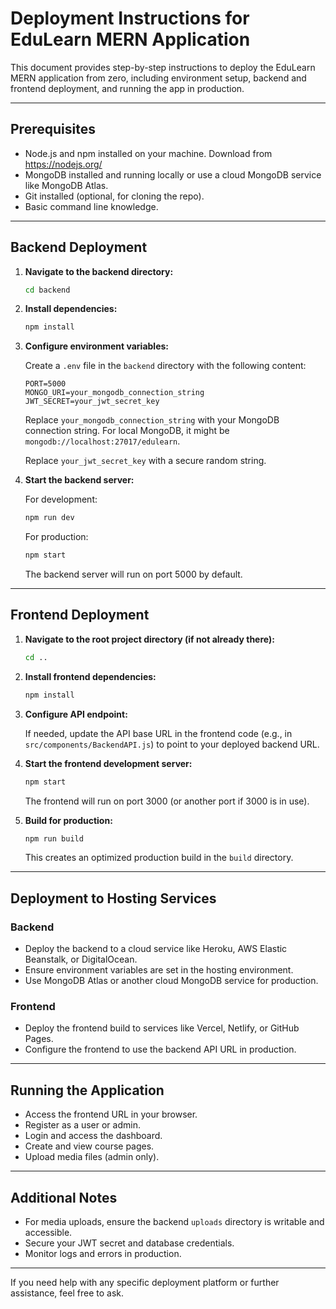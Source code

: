 # Deployment Instructions for EduLearn MERN Application

This document provides step-by-step instructions to deploy the EduLearn MERN application from zero, including environment setup, backend and frontend deployment, and running the app in production.

---

## Prerequisites

- Node.js and npm installed on your machine. Download from https://nodejs.org/
- MongoDB installed and running locally or use a cloud MongoDB service like MongoDB Atlas.
- Git installed (optional, for cloning the repo).
- Basic command line knowledge.

---

## Backend Deployment

1. **Navigate to the backend directory:**

   ```bash
   cd backend
   ```

2. **Install dependencies:**

   ```bash
   npm install
   ```

3. **Configure environment variables:**

   Create a `.env` file in the `backend` directory with the following content:

   ```
   PORT=5000
   MONGO_URI=your_mongodb_connection_string
   JWT_SECRET=your_jwt_secret_key
   ```

   Replace `your_mongodb_connection_string` with your MongoDB connection string. For local MongoDB, it might be `mongodb://localhost:27017/edulearn`.

   Replace `your_jwt_secret_key` with a secure random string.

4. **Start the backend server:**

   For development:

   ```bash
   npm run dev
   ```

   For production:

   ```bash
   npm start
   ```

   The backend server will run on port 5000 by default.

---

## Frontend Deployment

1. **Navigate to the root project directory (if not already there):**

   ```bash
   cd ..
   ```

2. **Install frontend dependencies:**

   ```bash
   npm install
   ```

3. **Configure API endpoint:**

   If needed, update the API base URL in the frontend code (e.g., in `src/components/BackendAPI.js`) to point to your deployed backend URL.

4. **Start the frontend development server:**

   ```bash
   npm start
   ```

   The frontend will run on port 3000 (or another port if 3000 is in use).

5. **Build for production:**

   ```bash
   npm run build
   ```

   This creates an optimized production build in the `build` directory.

---

## Deployment to Hosting Services

### Backend

- Deploy the backend to a cloud service like Heroku, AWS Elastic Beanstalk, or DigitalOcean.
- Ensure environment variables are set in the hosting environment.
- Use MongoDB Atlas or another cloud MongoDB service for production.

### Frontend

- Deploy the frontend build to services like Vercel, Netlify, or GitHub Pages.
- Configure the frontend to use the backend API URL in production.

---

## Running the Application

- Access the frontend URL in your browser.
- Register as a user or admin.
- Login and access the dashboard.
- Create and view course pages.
- Upload media files (admin only).

---

## Additional Notes

- For media uploads, ensure the backend `uploads` directory is writable and accessible.
- Secure your JWT secret and database credentials.
- Monitor logs and errors in production.

---

If you need help with any specific deployment platform or further assistance, feel free to ask.
